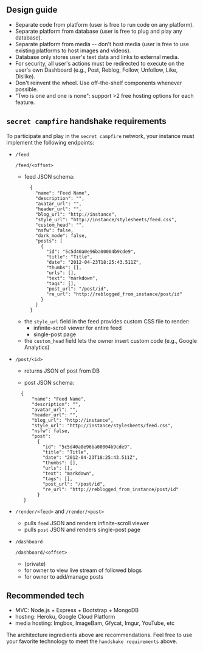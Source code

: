## Design guide
 
- Separate code from platform (user is free to run code on any platform).
- Separate platform from database (user is free to plug and play any database).
- Separate platform from media -- don't host media (user is free to use existing platforms to host images and videos). 
- Database only stores user's text data and links to external media.
- For security, all user's actions must be redirected to execute on the user's own Dashboard (e.g., Post, Reblog, Follow, Unfollow, Like, Dislike). 
- Don't reinvent the wheel. Use off-the-shelf components whenever possible.
- "Two is one and one is none": support >2 free hosting options for each feature.

## `secret campfire` handshake requirements
To participate and play in the `secret campfire` network, your instance must implement the following endpoints:
  - `/feed`
    
    `/feed/<offset>`
    
    - feed JSON schema:
      ```
        {
          "name": "Feed Name",
          "description": "",
          "avatar_url": "",
          "header_url": "",
          "blog_url": "http://instance",
          "style_url": "http://instance/stylesheets/feed.css",
          "custom_head": "",
          "nsfw": false,
          "dark_mode": false,
          "posts": [
            {
              "id": "5c5d40a0e96ba00004b9cde9",
              "title": "Title",
              "date": "2012-04-23T18:25:43.511Z",
              "thumbs": [],
              "urls": [],
              "text": "markdown",
              "tags": [],
              "post_url": "/post/id",
              "re_url": "http://reblogged_from_instance/post/id"
            }
          ]
        }
      ```
    - the `style_url` field in the feed provides custom CSS file to render:
      - infinite-scroll viewer for entire feed
      - single-post page
    - the `custom_head` field lets the owner insert custom code (e.g., Google Analytics)
  - `/post/<id>`
    - returns JSON of post from DB
    
    - post JSON schema:
    ```
      {
          "name": "Feed Name",
          "description": "",
          "avatar_url": "",
          "header_url": "",
          "blog_url": "http://instance",
          "style_url": "http://instance/stylesheets/feed.css",
          "nsfw": false,
          "post":
            {
              "id": "5c5d40a0e96ba00004b9cde9",
              "title": "Title",
              "date": "2012-04-23T18:25:43.511Z",
              "thumbs": [],
              "urls": [],
              "text": "markdown",
              "tags": [],
              "post_url": "/post/id",
              "re_url": "http://reblogged_from_instance/post/id"
            }
       }
    ```
  - `/render/<feed>` and `/render/<post>`
    - pulls `feed` JSON and renders infinite-scroll viewer
    - pulls `post` JSON and renders single-post page
  - `/dashboard` 
  
    `/dashboard/<offset>`
    
    - (private)
    - for owner to view live stream of followed blogs
    - for owner to add/manage posts

## Recommended tech
  - MVC: Node.js + Express + Bootstrap + MongoDB
  - hosting: Heroku, Google Cloud Platform
  - media hosting: Imgbox, ImageBam, Gfycat, Imgur, YouTube, etc

The architecture ingredients above are recommendations. Feel free to use your favorite technology to meet the `handshake requirements` above.
